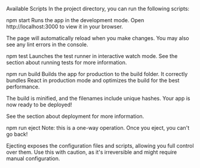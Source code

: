 Available Scripts
In the project directory, you can run the following scripts:

npm start
Runs the app in the development mode.
Open http://localhost:3000 to view it in your browser.

The page will automatically reload when you make changes.
You may also see any lint errors in the console.

npm test
Launches the test runner in interactive watch mode.
See the section about running tests for more information.

npm run build
Builds the app for production to the build folder.
It correctly bundles React in production mode and optimizes the build for the best performance.

The build is minified, and the filenames include unique hashes.
Your app is now ready to be deployed!

See the section about deployment for more information.

npm run eject
Note: this is a one-way operation. Once you eject, you can't go back!

Ejecting exposes the configuration files and scripts, allowing you full control over them.
Use this with caution, as it's irreversible and might require manual configuration.
